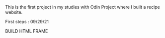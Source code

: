 This is the first project in my studies with Odin Project where I built a recipe website. 

First steps : 09/29/21 

BUILD HTML FRAME


